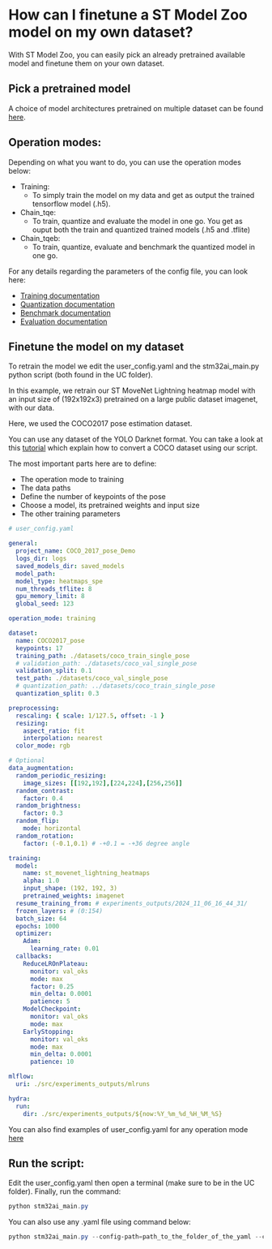 # How can I finetune a ST Model Zoo model on my own dataset?

With ST Model Zoo, you can easily pick an already pretrained available model and finetune them on your own dataset.

## Pick a pretrained model

A choice of model architectures pretrained on multiple dataset can be found [here](https://github.com/STMicroelectronics/stm32ai-modelzoo-services/tree/main/pose_estimation/pretrained_models).

## Operation modes:

Depending on what you want to do, you can use the operation modes below:
- Training:
    - To simply train the model on my data and get as output the trained tensorflow model (.h5).
- Chain_tqe:
    - To train, quantize and evaluate the model in one go. You get as ouput both the train and quantized trained models (.h5 and .tflite)
- Chain_tqeb:
    - To train, quantize, evaluate and benchmark the quantized model in one go.

For any details regarding the parameters of the config file, you can look here:
- [Training documentation](../../../src/training/README.md)
- [Quantization documentation](../../../src/quantization/README.md)
- [Benchmark documentation](../../../src/benchmarking/README.md)
- [Evaluation documentation](../../../src/evaluation/README.md)


## Finetune the model on my dataset

To retrain the model we edit the user_config.yaml and the stm32ai_main.py python script (both found in the UC folder).

In this example, we retrain our ST MoveNet Lightning heatmap model with an input size of (192x192x3) pretrained on a large public dataset imagenet, with our data.


Here, we used the COCO2017 pose estimation dataset. 

You can use any dataset of the YOLO Darknet format. You can take a look at this [tutorial](./how_to_use_my_own_dataset.md) which explain how to convert a COCO dataset using our script.

The most important parts here are to define:
- The operation mode to training
- The data paths
- Define the number of keypoints of the pose
- Choose a model, its pretrained weights and input size
- The other training parameters

```yaml
# user_config.yaml

general:
  project_name: COCO_2017_pose_Demo
  logs_dir: logs
  saved_models_dir: saved_models
  model_path:
  model_type: heatmaps_spe
  num_threads_tflite: 8
  gpu_memory_limit: 8
  global_seed: 123

operation_mode: training

dataset:
  name: COCO2017_pose
  keypoints: 17
  training_path: ./datasets/coco_train_single_pose
  # validation_path: ./datasets/coco_val_single_pose
  validation_split: 0.1
  test_path: ./datasets/coco_val_single_pose
  # quantization_path: ../datasets/coco_train_single_pose
  quantization_split: 0.3

preprocessing:
  rescaling: { scale: 1/127.5, offset: -1 }
  resizing:
    aspect_ratio: fit
    interpolation: nearest
  color_mode: rgb

# Optional
data_augmentation:
  random_periodic_resizing:
    image_sizes: [[192,192],[224,224],[256,256]]
  random_contrast:
    factor: 0.4
  random_brightness:
    factor: 0.3
  random_flip:
    mode: horizontal
  random_rotation:
    factor: (-0.1,0.1) # -+0.1 = -+36 degree angle

training:
  model:
    name: st_movenet_lightning_heatmaps
    alpha: 1.0
    input_shape: (192, 192, 3)
    pretrained_weights: imagenet
  resume_training_from: # experiments_outputs/2024_11_06_16_44_31/
  frozen_layers: # (0:154)
  batch_size: 64
  epochs: 1000
  optimizer:
    Adam:
      learning_rate: 0.01
  callbacks:
    ReduceLROnPlateau:
      monitor: val_oks
      mode: max
      factor: 0.25
      min_delta: 0.0001
      patience: 5
    ModelCheckpoint:
      monitor: val_oks
      mode: max
    EarlyStopping:
      monitor: val_oks
      mode: max
      min_delta: 0.0001
      patience: 10

mlflow:
  uri: ./src/experiments_outputs/mlruns

hydra:
  run:
    dir: ./src/experiments_outputs/${now:%Y_%m_%d_%H_%M_%S}
```

You can also find examples of user_config.yaml for any operation mode [here](https://github.com/STMicroelectronics/stm32ai-modelzoo-services/tree/main/pose_estimation/src/config_file_examples)

## Run the script:

Edit the user_config.yaml then open a terminal (make sure to be in the UC folder). Finally, run the command:

```powershell
python stm32ai_main.py
```
You can also use any .yaml file using command below:
```powershell
python stm32ai_main.py --config-path=path_to_the_folder_of_the_yaml --config-name=name_of_your_yaml_file
```
